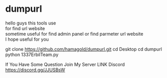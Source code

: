 # dumpurl
 hello guys  this  tools  use  
for find  url website  
sometime  useful for find admin panel or find  parmeter url  website  
I hope useful for you 
 
 git clone https://github.com/hamagold/dumpurl.git
 cd Desktop
 cd dumpurl
 python 1337ErbilTeam.py
 
 
If You Have Some Question Join My Server
LINK Discord 
 https://discord.gg/JJUSBsW
